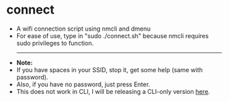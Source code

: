 # connect
<ul>
<li>A wifi connection script using nmcli and dmenu
<li>For ease of use, type in "sudo ./connect.sh" because nmcli requires sudo privileges to function. 
<hr>
<li><b>Note:</b>
  <li>If you have spaces in your SSID, stop it, get some help (same with password).
  <li>Also, if you have no password, just press Enter.
  <li>This does not work in CLI, I will be releasing a CLI-only version <a href="https://github.com/zzzacL/connect-cli">here</a>.
</ul>
